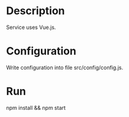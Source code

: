 # Description
Service uses Vue.js.

# Configuration
Write configuration into file src/config/config.js.

# Run
npm install && npm start